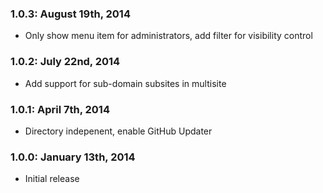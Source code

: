 ### 1.0.3: August 19th, 2014
* Only show menu item for administrators, add filter for visibility control

### 1.0.2: July 22nd, 2014
* Add support for sub-domain subsites in multisite

### 1.0.1: April 7th, 2014
* Directory indepenent, enable GitHub Updater

### 1.0.0: January 13th, 2014
* Initial release
